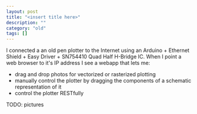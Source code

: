 ```yaml
---
layout: post
title: "<insert title here>"
description: ""
category: "old"
tags: []
---
```



I connected a an old pen plotter to the Internet using an Arduino + Ethernet Shield + Easy Driver + SN754410 Quad Half H-Bridge IC. When I point a web browser to it's IP address I see a webapp that lets me:

* drag and drop photos for vectorized or rasterized plotting
* manually control the plotter by dragging the components of a schematic representation of it
* control the plotter RESTfully

TODO: pictures
